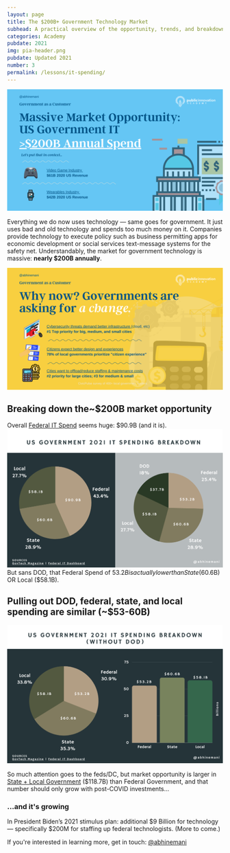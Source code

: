 ```yaml
---
layout: page
title: The $200B+ Government Technology Market
subhead: A practical overview of the opportunity, trends, and breakdown of IT spending
categories: Academy
pubdate: 2021
img: pia-header.png
pubdate: Updated 2021
number: 3
permalink: /lessons/it-spending/
---
```

![2021 US Government IT Spending Overview](/img/gt-market-overview.png)

Everything we do now uses technology — same goes for government. It just uses bad and old technology and spends too much money on it. Companies provide technology to execute policy such as business permitting apps for economic development or social services text-message systems for the safety net. Understandably, the market for government technology is massive: **nearly $200B annually**. 

![2021 US Government IT Spending Overview](/img/gt-market-trends.png)

## Breaking down the~$200B market opportunity
Overall [Federal IT Spend](https://itdashboard.gov/drupal/summary/000) seems huge: $90.9B (and it is). 
![2021 US Government IT Spending Overview](/img/it-spend-1.png)
But sans DOD, that Federal Spend of $53.2B is actually lower than State ($60.6B) OR Local ($58.1B).

## Pulling out DOD, federal, state, and local spending are similar (~$53-60B)
![2021 US Government IT Spending Overview - Without DOD](/img/it-spend-2.png)

So much attention goes to the feds/DC, but market opportunity is larger in [State + Local Government](https://www.govtech.com/navigator/data/2019-state-and-local-annual-it-spending.html) ($118.7B) than Federal Government, and that number should only grow with post-COVID investments... 

### ...and it's growing
In President Biden’s 2021 stimulus plan: additional $9 Billion for technology — specifically $200M for staffing up federal technologists. (More to come.)

If you're interested in learning more, get in touch: <a href="https://twitter.com/@abhinemani" target="_blank">@abhinemani</a>

